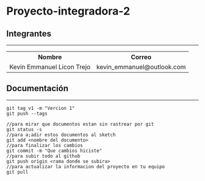 # Proyecto-integradora-2

## Integrantes

---


<table>
  <tr>
    <th>Nombre</th>
    <th>Correo</th>
  </tr>
  <tr>
    <td>Kevin Emmanuel Licon Trejo</td>
    <td>kevin_emmanuel@outlook.com</td>
  </tr>
</table>

## Documentación

---

```git
git tag v1 -m "Vercion 1"
git push --tags

//para mirar que documentos estan sin rastrear por git
git status -s
//para a;adir estos documentos al sketch
git add <nombre del documento>
//para finalizar los cambios
git commit -m "Que cambios hiciste"
//para subir todo al github
git push origin <rama donde se subira>
//para actualizar la informacion del proyecto en tu equipo
git pull

```


